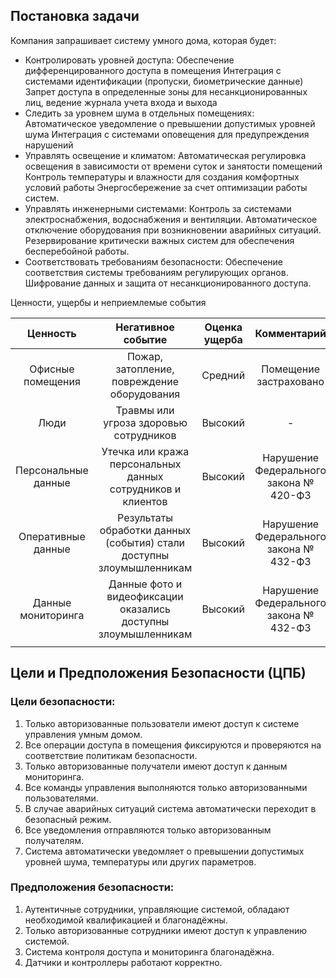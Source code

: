 ## Постановка задачи

Компания запрашивает систему умного дома, которая будет:
-	Контролировать уровней доступа:
Обеспечение дифференцированного доступа в помещения
Интеграция с системами идентификации (пропуски, биометрические данные)
Запрет доступа в определенные зоны для несанкционированных лиц, ведение журнала учета входа и выхода
-	Следить за уровнем шума в отдельных помещениях:
Автоматическое уведомление о превышении допустимых уровней шума
Интеграция с системами оповещения для предупреждения нарушений
-	Управлять освещение и климатом:
Автоматическая регулировка освещения в зависимости от времени суток и занятости помещений
Контроль температуры и влажности для создания комфортных условий работы
Энергосбережение за счет оптимизации работы систем.
-	Управлять инженерными системами:
Контроль за системами электроснабжения, водоснабжения и вентиляции.
Автоматическое отключение оборудования при возникновении аварийных ситуаций.
Резервирование критически важных систем для обеспечения бесперебойной работы.
-	Соответствовать требованиям безопасности:
Обеспечение соответствия системы требованиям регулирующих органов.
Шифрование данных и защита от несанкционированного доступа.


Ценности, ущербы и неприемлемые события

|Ценность|Негативное событие|Оценка ущерба|Комментарий|
|:-:|:-:|:-:|:-:|
|Офисные помещения|Пожар, затопление, повреждение оборудования|Средний|Помещение застраховано||
|Люди|Травмы или угроза здоровью сотрудников|Высокий|-||
|Персональные данные|Утечка или кража персональных данных сотрудников и клиентов|Высокий|Нарушение Федерального закона № 420-ФЗ|||
|Оперативные данные|Результаты обработки данных (события) стали доступны злоумышленникам|Высокий|Нарушение Федерального закона № 432-ФЗ
|Данные мониторинга|Данные фото и видеофиксации оказались доступны злоумышленникам|Высокий|Нарушение Федерального закона № 432-ФЗ
||

## Цели и Предположения Безопасности (ЦПБ)
### Цели безопасности:
1.	Только авторизованные пользователи имеют доступ к системе управления умным домом.
2.	Все операции доступа в помещения фиксируются и проверяются на соответствие политикам безопасности.
3.	Только авторизованные получатели имеют доступ к данным мониторинга.
4.	Все команды управления выполняются только авторизованными пользователями.
5.	В случае аварийных ситуаций система автоматически переходит в безопасный режим.
6.	Все уведомления отправляются только авторизованным получателям.
7.	Система автоматически уведомляет о превышении допустимых уровней шума, температуры или других параметров.

### Предположения безопасности:
1.	Аутентичные сотрудники, управляющие системой, обладают необходимой квалификацией и благонадёжны.
2.	Только авторизованные сотрудники имеют доступ к управлению системой.
3.	Система контроля доступа и мониторинга благонадёжна.
4.	Датчики и контроллеры работают корректно. 
